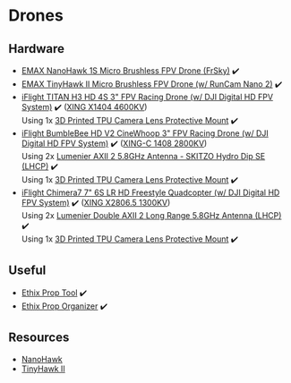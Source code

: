# Drones

## Hardware

* [EMAX NanoHawk 1S Micro Brushless FPV Drone (FrSky)](https://emaxmodel.com/collections/nanohawk/products/emax-nanohawk-65mm-1s-whoop-fpv-racing-drone-bnf-frsky-d8-runcam-nano3-camera-25mw-vtx-5a-blheli_s-esc) ✔️
* [EMAX TinyHawk II Micro Brushless FPV Drone (w/ RunCam Nano 2)](https://emaxmodel.com/collections/tinyhawk-ii/products/tinyhawk-ii-indoor-fpv-racing-drone-f4-5a-16000kv-runcam-nano2-700tvl-37ch-25-100-200mw-vtx-1s-2s-bnf) ✔️
* [iFlight TITAN H3 HD 4S 3" FPV Racing Drone (w/ DJI Digital HD FPV System)](https://shop.iflight-rc.com/index.php?route=product/product&product_id=1221) ✔️ ([XING X1404 4600KV](https://shop.iflight-rc.com/index.php?route=product/product&product_id=895&search=1404))\
Using 1x [3D Printed TPU Camera Lens Protective Mount](https://www.banggood.com/3D-Printed-TPU-Camera-Lens-Protective-Mount-For-DJI-FPV-Air-Unit-Compatible-Stinger-TransTEC-Laser-HD-Mark-HD-RC-Drone-Frame-p-1657849.html) ✔️
* [iFlight BumbleBee HD V2 CineWhoop 3" FPV Racing Drone (w/ DJI Digital HD FPV System)](https://shop.iflight-rc.com/index.php?route=product/product&path=25_31_105&product_id=1256) ✔️ ([XING-C 1408 2800KV](https://shop.iflight-rc.com/index.php?route=product/product&product_id=1214&search=1408))\
Using 2x [Lumenier AXII 2 5.8GHz Antenna - SKITZO Hydro Dip SE (LHCP)](https://www.getfpv.com/lumenier-axii-2-5-8ghz-antenna-skitzo-hydro-dip-se-lhcp.html) ✔️ \
Using 1x [3D Printed TPU Camera Lens Protective Mount](https://www.banggood.com/3D-Printed-TPU-Camera-Lens-Protective-Mount-For-DJI-FPV-Air-Unit-Compatible-Stinger-TransTEC-Laser-HD-Mark-HD-RC-Drone-Frame-p-1657849.html) ✔️
* [iFlight Chimera7 7" 6S LR HD Freestyle Quadcopter (w/ DJI Digital HD FPV System)](https://shop.iflight-rc.com/index.php?route=product/product&path=25_325_328&product_id=1337) ✔️ ([XING X2806.5 1300KV](https://shop.iflight-rc.com/index.php?route=product/product&product_id=1001))\
Using 2x [Lumenier Double AXII 2 Long Range 5.8GHz Antenna (LHCP)](https://www.getfpv.com/lumenier-double-axii-2-long-range-5-8ghz-antenna-lhcp.html) ✔️ \
Using 1x [3D Printed TPU Camera Lens Protective Mount](https://www.banggood.com/3D-Printed-TPU-Camera-Lens-Protective-Mount-For-DJI-FPV-Air-Unit-Compatible-Stinger-TransTEC-Laser-HD-Mark-HD-RC-Drone-Frame-p-1657849.html) ✔️

## Useful

* [Ethix Prop Tool](https://droneshop.nl/ethix-propeller-tool) ✔️
* [Ethix Prop Organizer](https://droneshop.nl/ethix-propeller-organizer) ✔️

## Resources

* [NanoHawk](https://emaxmodel.freshdesk.com/support/solutions/folders/63000233945)
* [TinyHawk II](https://emaxmodel.freshdesk.com/support/solutions/folders/63000078413)
